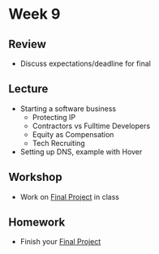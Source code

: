 # Week 9

## Review

- Discuss expectations/deadline for final

## Lecture

- Starting a software business
  - Protecting IP
  - Contractors vs Fulltime Developers
  - Equity as Compensation
  - Tech Recruiting
- Setting up DNS, example with Hover

## Workshop

- Work on [Final Project](/homework/final) in class

## Homework

- Finish your [Final Project](/homework/final)
